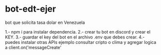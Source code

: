 # bot-edt-ejer
bot que solicita tasa dolar en Venezuela

1.- npm i para instalar dependencia.
2.- crear tu bot en discord y crear el KEY.
3.- guardar el key del bot en el archivo .env que debes crear.
4.- puedes instalar otras APIs ejemplo consultar cripto o clima y agregar logica a client.on('messageCreate'
